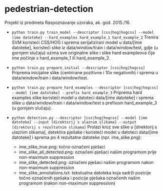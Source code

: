 # pedestrian-detection

Projekt iz predmeta Raspoznavanje uzoraka, ak. god. 2015./16.

* `python train.py train_model --descriptor [css|hog|hogcss] --model [ime datoteke] --hard_examples hard_example_1 hard_example_2`
Trenira SVM koristeći CSS/HOG i sprema serijalizirani model u data/[ime datoteke], koristeći slike iz data/window/train i data/window/test, gdje (u gornjem slučaju) uzima sve originalne slike i slike hard exampleova čije ime počinje s hard_example_1 ili hard_example_2.

* `python train.py prepare_initial --descriptor [css|hog|hogcss]`
Priprema inicijalne slike (centrirane pozitivne i 10x negativnih) i sprema u data/window/train i data/window/test.

* `python train.py prepare_hard_examples --descriptor [css|hog|hogcss] --model [ime datoteke] --prefix hard_example_3`
Priprema hard examples slike koristeći model u datoteci data/[ime datoteke] i sprema slike u data/window/train i data/window/test s prefixom hard_example_3 (u gornjem slučaju).

* `python detection.py --descriptor [css|hog|hogcss] --model [ime datoteke] --input [direktorij s ulaznim slikama] --output [direktorij s rezultatnim slikama]`
Prolazi kroz sve slike u [direktorij s ulaznim slikama], detektira pješake i koristeći model u datoteci data/[ime datoteke] i sprema po 4 rezultatne datoteke (npr. ime_slike.png):
  * ime_slike_true.png: točno označeni pješaci
  * ime_slike_all_detected.png: označeni pješaci našim programom prije non-maximum suppression
  * ime_slike_detected.png: označeni pješaci našim programom nakon non-maximum suppression
  * ime_slike_annotations.txt: tekstualna datoteka koja sadrži pozicije točno označenih pješaka i pozicije pješaka označenih našim programom (nakon non-maximum suppression)
